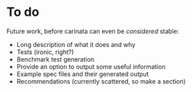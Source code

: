 # To do #

Future work, before carinata can even be *considered* stable:
  * Long description of what it does and why
  * Tests (ironic, right?)
  * Benchmark test generation
  * Provide an option to output some useful information
  * Example spec files and their generated output
  * Recommendations (currently scattered, so make a section)

